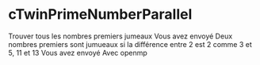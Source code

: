 # cTwinPrimeNumberParallel

Trouver tous les nombres premiers jumeaux
Vous avez envoyé
Deux nombres premiers sont jumueaux si la différence entre 2 est 2 comme 3 et 5, 11 et 13
Vous avez envoyé
Avec openmp

